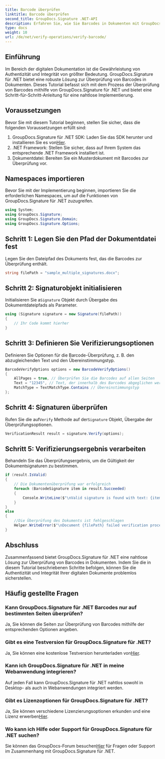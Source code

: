 ```yaml
---
title: Barcode überprüfen
linktitle: Barcode überprüfen
second_title: GroupDocs.Signature .NET-API
description: Erfahren Sie, wie Sie Barcodes in Dokumenten mit GroupDocs.Signature für .NET überprüfen. Folgen Sie unserer Schritt-für-Schritt-Anleitung für eine nahtlose Implementierung.
type: docs
weight: 10
url: /de/net/verify-operations/verify-barcode/
---
```

## Einführung
Im Bereich der digitalen Dokumentation ist die Gewährleistung von Authentizität und Integrität von größter Bedeutung. GroupDocs.Signature für .NET bietet eine robuste Lösung zur Überprüfung von Barcodes in Dokumenten. Dieses Tutorial befasst sich mit dem Prozess der Überprüfung von Barcodes mithilfe von GroupDocs.Signature für .NET und bietet eine Schritt-für-Schritt-Anleitung für eine nahtlose Implementierung.
## Voraussetzungen
Bevor Sie mit diesem Tutorial beginnen, stellen Sie sicher, dass die folgenden Voraussetzungen erfüllt sind:
1.  GroupDocs.Signature für .NET SDK: Laden Sie das SDK herunter und installieren Sie es von[Hier](https://releases.groupdocs.com/signature/net/).
2. .NET Framework: Stellen Sie sicher, dass auf Ihrem System das entsprechende .NET Framework installiert ist.
3. Dokumentdatei: Bereiten Sie ein Musterdokument mit Barcodes zur Überprüfung vor.

## Namespaces importieren
Bevor Sie mit der Implementierung beginnen, importieren Sie die erforderlichen Namespaces, um auf die Funktionen von GroupDocs.Signature für .NET zuzugreifen.
```csharp
using System;
using GroupDocs.Signature;
using GroupDocs.Signature.Domain;
using GroupDocs.Signature.Options;
```
## Schritt 1: Legen Sie den Pfad der Dokumentdatei fest
Legen Sie den Dateipfad des Dokuments fest, das die Barcodes zur Überprüfung enthält.
```csharp
string filePath = "sample_multiple_signatures.docx";
```
## Schritt 2: Signaturobjekt initialisieren
 Initialisieren Sie a`Signature` Objekt durch Übergabe des Dokumentdateipfads als Parameter.
```csharp
using (Signature signature = new Signature(filePath))
{
    // Ihr Code kommt hierher
}
```
## Schritt 3: Definieren Sie Verifizierungsoptionen
Definieren Sie Optionen für die Barcode-Überprüfung, z. B. den abzugleichenden Text und den Übereinstimmungstyp.
```csharp
BarcodeVerifyOptions options = new BarcodeVerifyOptions()
{
    AllPages = true, // Überprüfen Sie die Barcodes auf allen Seiten
    Text = "12345", // Text, der innerhalb des Barcodes abgeglichen werden soll
    MatchType = TextMatchType.Contains // Übereinstimmungstyp
};
```
## Schritt 4: Signaturen überprüfen
 Rufen Sie die auf`Verify` Methode auf der`Signature` Objekt, Übergabe der Überprüfungsoptionen.
```csharp
VerificationResult result = signature.Verify(options);
```
## Schritt 5: Verifizierungsergebnis verarbeiten
Behandeln Sie das Überprüfungsergebnis, um die Gültigkeit der Dokumentsignaturen zu bestimmen.
```csharp
if (result.IsValid)
{
    // Die Dokumentenüberprüfung war erfolgreich
    foreach (BarcodeSignature item in result.Succeeded)
    {
        Console.WriteLine($"\nValid signature is found with text: {item.Text} and type: {item.EncodeType.TypeName}.");
    }
}
else
{
    //Die Überprüfung des Dokuments ist fehlgeschlagen
    Helper.WriteError($"\nDocument {filePath} failed verification process.");
}
```

## Abschluss
Zusammenfassend bietet GroupDocs.Signature für .NET eine nahtlose Lösung zur Überprüfung von Barcodes in Dokumenten. Indem Sie die in diesem Tutorial beschriebenen Schritte befolgen, können Sie die Authentizität und Integrität Ihrer digitalen Dokumente problemlos sicherstellen.
## Häufig gestellte Fragen
### Kann GroupDocs.Signature für .NET Barcodes nur auf bestimmten Seiten überprüfen?
Ja, Sie können die Seiten zur Überprüfung von Barcodes mithilfe der entsprechenden Optionen angeben.
### Gibt es eine Testversion für GroupDocs.Signature für .NET?
 Ja, Sie können eine kostenlose Testversion herunterladen von[Hier](https://releases.groupdocs.com/).
### Kann ich GroupDocs.Signature für .NET in meine Webanwendung integrieren?
Auf jeden Fall kann GroupDocs.Signature für .NET nahtlos sowohl in Desktop- als auch in Webanwendungen integriert werden.
### Gibt es Lizenzoptionen für GroupDocs.Signature für .NET?
 Ja, Sie können verschiedene Lizenzierungsoptionen erkunden und eine Lizenz erwerben[Hier](https://purchase.groupdocs.com/buy).
### Wo kann ich Hilfe oder Support für GroupDocs.Signature für .NET suchen?
 Sie können das GroupDocs-Forum besuchen[Hier](https://forum.groupdocs.com/c/signature/13) für Fragen oder Support im Zusammenhang mit GroupDocs.Signature für .NET.